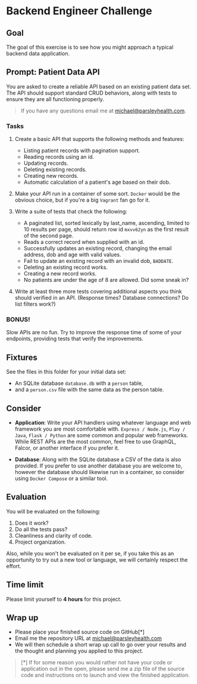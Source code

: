 # Backend Engineer Challenge

## Goal

The goal of this exercise is to see how you might approach a typical backend
data application.

## Prompt: Patient Data API

You are asked to create a reliable API based on an existing patient data set.
The API should support standard CRUD behaviors, along with tests to ensure they
are all functioning properly.

> If you have any questions email me at michael@parsleyhealth.com.

### Tasks

1.  Create a basic API that supports the following methods and features:

    * Listing patient records with pagination support.
    * Reading records using an id.
    * Updating records.
    * Deleting existing records.
    * Creating new records.
    * Automatic calculation of a patient's age based on their dob.

2.  Make your API run in a container of some sort. `Docker` would be the obvious
    choice, but if you're a big `Vagrant` fan go for it.

3.  Write a suite of tests that check the following:

    * A paginated list, sorted lexically by last_name, ascending, limited to 10
      results per page, should return row id `mxvv62yn` as the first result of
      the second page.
    * Reads a correct record when supplied with an id.
    * Successfully updates an existing record, changing the email address, dob
      and age with valid values.
    * Fail to update an existing record with an invalid dob, `BADDATE`.
    * Deleting an existing record works.
    * Creating a new record works.
    * No patients are under the age of 8 are allowed. Did some sneak in?

4.  Write at least three more tests covering additional aspects you think should
    verified in an API. (Response times? Database connections? Do list filters 
    work?)
    
### BONUS!

Slow APIs are no fun. Try to improve the response time of some of your 
endpoints, providing tests that verify the improvements.

## Fixtures

See the files in this folder for your initial data set:

* An SQLite database `database.db` with a `person` table,
* and a `person.csv` file with the same data as the person table.

## Consider

* **Application**: Write your API handlers using whatever language and web
  framework you are most comfortable with. `Express / Node.js`, `Play / Java`,
  `Flask / Python` are some common and popular web frameworks. While REST APIs
  are the most common, feel free to use GraphQL, Falcor, or another interface if
  you prefer it.

* **Database**: Along with the SQLite database a CSV of the data is also
  provided. If you prefer to use another database you are welcome to, however
  the database should likewise run in a container, so consider using
  `Docker Compose` or a similar tool.

## Evaluation

You will be evaluated on the following:

1.  Does it work?
2.  Do all the tests pass?
3.  Cleanliness and clarity of code.
4.  Project organization.

Also, while you won't be evaluated on it per se, if you take this as an
opportunity to try out a new tool or language, we will certainly respect the
effort.

## Time limit

Please limit yourself to **4 hours** for this project.

## Wrap up

* Please place your finished source code on GitHub[*]
* Email me the repository URL at michael@parsleyhealth.com
* We will then schedule a short wrap up call to go over your results and the
  thought and planning you applied to this project.

> [*] If for some reason you would rather not have your code or application out
> in the open, please send me a zip file of the source code and instructions on
> to launch and view the finished application.
